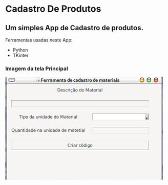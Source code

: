 # Cadastro De Produtos

## Um simples App de Cadastro de produtos.

Ferramentas usadas neste App:
- Python
- TKinter


### Imagem da tela Principal
![](/img/tela_principal.png)
